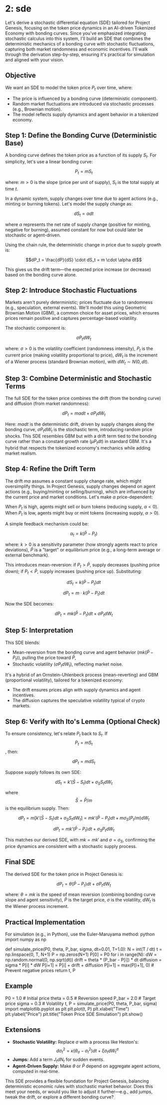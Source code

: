 # 2: sde

Let's derive a stochastic differential equation (SDE) tailored for Project Genesis, focusing on the token price dynamics in an AI-driven Tokenized Economy with bonding curves. Since you've emphasized integrating stochastic calculus into this system, I'll build an SDE that combines the deterministic mechanics of a bonding curve with stochastic fluctuations, capturing both market randomness and economic incentives. I'll walk through the derivation step-by-step, ensuring it's practical for simulation and aligned with your vision.

## Objective

We want an SDE to model the token price $P_t$ over time, where:

- The price is influenced by a bonding curve (deterministic component).
- Random market fluctuations are introduced via stochastic processes (e.g., Brownian motion).
- The model reflects supply dynamics and agent behavior in a tokenized economy.

## Step 1: Define the Bonding Curve (Deterministic Base)

A bonding curve defines the token price as a function of its supply $S_t$. For simplicity, let's use a linear bonding curve:

$$P_t = m S_t$$

where:
$m > 0$ is the slope (price per unit of supply),
$S_t$ is the total supply at time $t$.

In a dynamic system, supply changes over time due to agent actions (e.g., minting or burning tokens). Let's model the supply change as:

$$dS_t = \alpha dt$$

where $\alpha$ represents the net rate of supply change (positive for minting, negative for burning), assumed constant for now but could later be stochastic or agent-driven.

Using the chain rule, the deterministic change in price due to supply growth is:

$$dP_t = \frac{dP}{dS} \cdot dS_t = m \cdot \alpha dt$$

This gives us the drift term—the expected price increase (or decrease) based on the bonding curve alone.

## Step 2: Introduce Stochastic Fluctuations

Markets aren't purely deterministic; prices fluctuate due to randomness (e.g., speculation, external events). We'll model this using Geometric Brownian Motion (GBM), a common choice for asset prices, which ensures prices remain positive and captures percentage-based volatility.

The stochastic component is:

$$\sigma P_t dW_t$$

where:
$\sigma > 0$ is the volatility coefficient (randomness intensity),
$P_t$ is the current price (making volatility proportional to price),
$dW_t$ is the increment of a Wiener process (standard Brownian motion), with $dW_t \sim N(0, dt)$.

## Step 3: Combine Deterministic and Stochastic Terms

The full SDE for the token price combines the drift (from the bonding curve) and diffusion (from market randomness):

$$dP_t = m \alpha dt + \sigma P_t dW_t$$

Here:
$m \alpha dt$ is the deterministic drift, driven by supply changes along the bonding curve,
$\sigma P_t dW_t$ is the stochastic term, introducing random price shocks.
This SDE resembles GBM but with a drift term tied to the bonding curve rather than a constant growth rate $(\mu P_t dt)$ in standard GBM. It's a hybrid that respects the tokenized economy's mechanics while adding market realism.

## Step 4: Refine the Drift Term

The drift $m \alpha$ assumes a constant supply change rate, which might oversimplify things. In Project Genesis, supply changes depend on agent actions (e.g., buying/minting or selling/burning), which are influenced by the current price and market conditions. Let's make $\alpha$ price-dependent:

When $P_t$ is high, agents might sell or burn tokens (reducing supply, $\alpha < 0$).
When $P_t$ is low, agents might buy or mint tokens (increasing supply, $\alpha > 0$).

A simple feedback mechanism could be:

$$\alpha_t = k (\bar{P} - P_t)$$

where:
$k > 0$ is a sensitivity parameter (how strongly agents react to price deviations),
$\bar{P}$ is a "target" or equilibrium price (e.g., a long-term average or external benchmark).

This introduces mean-reversion: if $P_t > \bar{P}$, supply decreases (pushing price down); if $P_t < \bar{P}$, supply increases (pushing price up). Substituting:

$$dS_t = k (\bar{P} - P_t) dt$$

$$dP_t = m \cdot k (\bar{P} - P_t) dt$$

Now the SDE becomes:

$$dP_t = m k (\bar{P} - P_t) dt + \sigma P_t dW_t$$

## Step 5: Interpretation

This SDE blends:
- Mean-reversion from the bonding curve and agent behavior $(m k (\bar{P} - P_t))$, pulling the price toward $\bar{P}$,
- Stochastic volatility $(\sigma P_t dW_t)$, reflecting market noise.

It's a hybrid of an Ornstein-Uhlenbeck process (mean-reverting) and GBM (proportional volatility), tailored for a tokenized economy:

- The drift ensures prices align with supply dynamics and agent incentives.
- The diffusion captures the speculative volatility typical of crypto markets.

## Step 6: Verify with Ito's Lemma (Optional Check)

To ensure consistency, let's relate $P_t$ back to $S_t$. If $$P_t = m S_t$$, then:

$$dP_t = m dS_t$$

Suppose supply follows its own SDE:

$$dS_t = k' (\bar{S} - S_t) dt + \sigma_S S_t dW_t$$

where $$\bar{S} = \bar{P} / m$$ is the equilibrium supply. Then:

$$dP_t = m \left[ k' (\bar{S} - S_t) dt + \sigma_S S_t dW_t \right] = m k' (\bar{P} - P_t) dt + m \sigma_S (P_t / m) dW_t$$

$$dP_t = m k' (\bar{P} - P_t) dt + \sigma_S P_t dW_t$$

This matches our derived SDE, with $m k = m k'$ and $\sigma = \sigma_S$, confirming the price dynamics are consistent with a stochastic supply process.

## Final SDE

The derived SDE for the token price in Project Genesis is:

$$dP_t = \theta (\bar{P} - P_t) dt + \sigma P_t dW_t$$

where:
$\theta = m k$ is the speed of mean reversion (combining bonding curve slope and agent sensitivity),
$\bar{P}$ is the target price,
$\sigma$ is the volatility,
$dW_t$ is the Wiener process increment.

## Practical Implementation
For simulation (e.g., in Python), use the Euler-Maruyama method:
python
import numpy as np

def simulate_price(P0, theta, P_bar, sigma, dt=0.01, T=1.0):
    N = int(T / dt)
    t = np.linspace(0, T, N+1)
    P = np.zeros(N+1)
    P[0] = P0
    for i in range(N):
        dW = np.random.normal(0, np.sqrt(dt))
        drift = theta * (P_bar - P[i]) * dt
        diffusion = sigma * P[i] * dW
        P[i+1] = P[i] + drift + diffusion
        P[i+1] = max(P[i+1], 0)  # Prevent negative prices
    return t, P

## Example
P0 = 1.0  # Initial price
theta = 0.5  # Reversion speed
P_bar = 2.0  # Target price
sigma = 0.3  # Volatility
t, P = simulate_price(P0, theta, P_bar, sigma)
import matplotlib.pyplot as plt
plt.plot(t, P)
plt.xlabel("Time")
plt.ylabel("Price")
plt.title("Token Price SDE Simulation")
plt.show()

## Extensions

- **Stochastic Volatility:** Replace $\sigma$ with a process like Heston's: $$d\sigma_t^2 = \kappa (\theta_\sigma - \sigma_t^2) dt + \xi \sigma_t dW_t^\sigma$$
- **Jumps:** Add a term $J_t dN_t$ for sudden events.
- **Agent-Driven Supply:** Make $\theta$ or $\bar{P}$ depend on aggregate agent actions, computed in real-time.

This SDE provides a flexible foundation for Project Genesis, balancing deterministic economic rules with stochastic market behavior. Does this meet your needs, or would you like to adjust it further—e.g., add jumps, tweak the drift, or explore a different bonding curve?